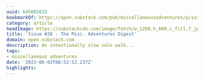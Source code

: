 ```yaml
---
uuid: 645601633
bookmarkOf: https://open.substack.com/pub/miscellaneousadventures/p/issue-29-the-misc-adventures-digest?r=5cjn3&utm_medium=ios&utm_campaign=post
category: article
headImage: https://substackcdn.com/image/fetch/w_1200,h_600,c_fill,f_jpg,q_auto:good,fl_progressive:steep,g_auto/https%3A%2F%2Fsubstack-post-media.s3.amazonaws.com%2Fpublic%2Fimages%2Fa2a3f08b-a1ab-4e24-aee5-00f3fd47a7c5_1536x1024.jpeg
title: 'Issue #28 - The Misc. Adventures Digest'
domain: open.substack.com
description: An intentionally slow solo walk...
tags:
- miscellaneous adventures
date: '2023-06-02T08:52:52.237Z'
highlights: 
---
```



